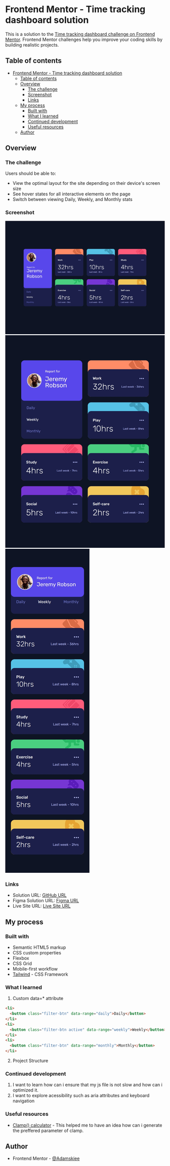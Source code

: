 # Frontend Mentor - Time tracking dashboard solution

This is a solution to the [Time tracking dashboard challenge on Frontend Mentor](https://www.frontendmentor.io/challenges/time-tracking-dashboard-UIQ7167Jw). Frontend Mentor challenges help you improve your coding skills by building realistic projects. 

## Table of contents

- [Frontend Mentor - Time tracking dashboard solution](#frontend-mentor---time-tracking-dashboard-solution)
  - [Table of contents](#table-of-contents)
  - [Overview](#overview)
    - [The challenge](#the-challenge)
    - [Screenshot](#screenshot)
    - [Links](#links)
  - [My process](#my-process)
    - [Built with](#built-with)
    - [What I learned](#what-i-learned)
    - [Continued development](#continued-development)
    - [Useful resources](#useful-resources)
  - [Author](#author)


## Overview

### The challenge

Users should be able to:

- View the optimal layout for the site depending on their device's screen size
- See hover states for all interactive elements on the page
- Switch between viewing Daily, Weekly, and Monthly stats

### Screenshot

![](/screenshots/desktop.jpeg)
![](/screenshots/tablet.jpeg)
![](/screenshots/mobile.jpeg)

### Links

- Solution URL: [GitHub URL](https://github.com/adamskiee-frontendmentor-projects/time-tracking-dashboard)
- Figma Solution URL: [Figma URL](https://www.figma.com/design/zIN2vOL2pFP3WaIOxfXDol/Time-Tracking-Dashboard---Fronendmaster?node-id=0-1&p=f&t=RmB7iPN8HSLiNOO1-0)
- Live Site URL: [Live Site URL](https://adamskiee-frontendmentor-projects.github.io/newsletter-sign-up)

## My process

### Built with

- Semantic HTML5 markup
- CSS custom properties
- Flexbox
- CSS Grid
- Mobile-first workflow
- [Tailwind](https://tailwindcss.com/) - CSS Framework

### What I learned

1. Custom data=* attribute
```html
<li>
  <button class="filter-btn" data-range="daily">Daily</button>
</li>
<li>
  <button class="filter-btn active" data-range="weekly">Weekly</button>
</li>
<li>
  <button class="filter-btn" data-range="monthly">Monthly</button>
</li>
```

2. Project Structure

### Continued development

1. I want to learn how can i ensure that my js file is not slow and how can i optimized it.
2. I want to explore acessibility such as aria attributes and keyboard navigation

### Useful resources

- [Clamp() calculator](https://www.marcbacon.com/tools/clamp-calculator/) - This helped me to have an idea how can i generate the preffered parameter of clamp.

## Author

- Frontend Mentor - [@Adamskiee](https://www.frontendmentor.io/profile/Adamskiee)
